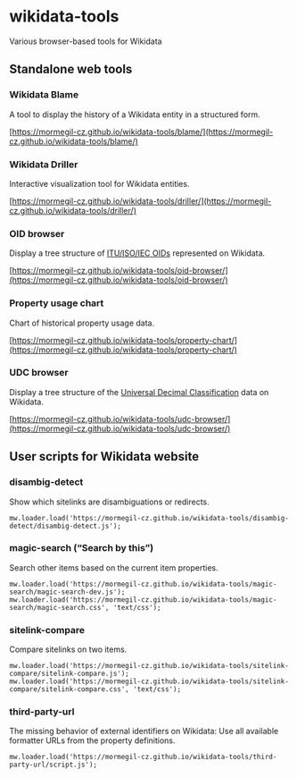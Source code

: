 # wikidata-tools
Various browser-based tools for Wikidata

## Standalone web tools

### Wikidata Blame

A tool to display the history of a Wikidata entity in a structured form.

[https://mormegil-cz.github.io/wikidata-tools/blame/](https://mormegil-cz.github.io/wikidata-tools/blame/)

### Wikidata Driller

Interactive visualization tool for Wikidata entities.

[https://mormegil-cz.github.io/wikidata-tools/driller/](https://mormegil-cz.github.io/wikidata-tools/driller/)

### OID browser

Display a tree structure of [ITU/ISO/IEC OIDs](https://www.wikidata.org/wiki/Property:P3743) represented on Wikidata.

[https://mormegil-cz.github.io/wikidata-tools/oid-browser/](https://mormegil-cz.github.io/wikidata-tools/oid-browser/)

### Property usage chart

Chart of historical property usage data.

[https://mormegil-cz.github.io/wikidata-tools/property-chart/](https://mormegil-cz.github.io/wikidata-tools/property-chart/)

### UDC browser

Display a tree structure of the [Universal Decimal Classification](https://www.wikidata.org/wiki/Property:P1190) data on Wikidata.

[https://mormegil-cz.github.io/wikidata-tools/udc-browser/](https://mormegil-cz.github.io/wikidata-tools/udc-browser/)



## User scripts for Wikidata website

### disambig-detect

Show which sitelinks are disambiguations or redirects.

```
mw.loader.load('https://mormegil-cz.github.io/wikidata-tools/disambig-detect/disambig-detect.js');
```

### magic-search (“Search by this”)

Search other items based on the current item properties.

```
mw.loader.load('https://mormegil-cz.github.io/wikidata-tools/magic-search/magic-search-dev.js');
mw.loader.load('https://mormegil-cz.github.io/wikidata-tools/magic-search/magic-search.css', 'text/css');
```

### sitelink-compare

Compare sitelinks on two items.

```
mw.loader.load('https://mormegil-cz.github.io/wikidata-tools/sitelink-compare/sitelink-compare.js');
mw.loader.load('https://mormegil-cz.github.io/wikidata-tools/sitelink-compare/sitelink-compare.css', 'text/css');
```

### third-party-url

The missing behavior of external identifiers on Wikidata: Use all available formatter URLs from the property definitions.

```
mw.loader.load('https://mormegil-cz.github.io/wikidata-tools/third-party-url/script.js');
```
